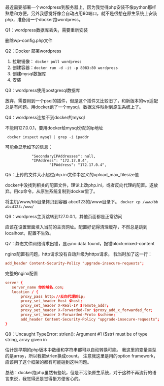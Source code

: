 最近需要部署一个wordpress到服务器上，因为我觉得php安装不像python那样熟悉和方便，另外我感觉好像会自动占用80端口，就不是很想在原生系统上安装php，准备用一个docker跑wordpress。

Q1：wordpress数据库丢失，需要重新安装

删除wp-config.php文件

Q2：Docker 部署wordpress

1. 拉取镜像： `docker pull wordpress`
2. 创建容器：`docker run -d -it -p 8083:80 wordpress`
3. 创建mysql数据库
4. 安装

Q3：wordpress使用postgresql数据库

放弃，需要用到一个psql的插件，但是这个插件又比较旧了，和新版本的wp适配总是有问题。用docker跑了一个mysql，数据文件映射到原生系统上了。

Q4：wordpress连接不到docker的mysql

不能用127.0.0.1，要用docker给mysql分配的ip地址
```shell
 docker inspect mysql | grep -i ipaddr
``` 
可能会显示如下的信息：
```shell
            "SecondaryIPAddresses": null,
            "IPAddress": "172.17.0.4",
                    "IPAddress": "172.17.0.4",
```
Q5：上传的文件大小超过php.ini文件中定义的upload_max_filesize值

docker中没找到相关的配置文件，理论上改php.ini，或者反向代理的配置。遂放弃。用cp命令，从原生系统复制到docker里了。

将主机/www/bb目录拷贝到容器 abcd123的/www目录下。
`docker cp /www/bb abcd123:/www/`

Q6：wordpress主页跳转到127.0.0.1，其他页面都是正常访问

应该在设置里面填入当前的主页网址。配置好记得清理缓存，不然总是跳到localhost，配置不生效。

Q7：静态文件网络请求出错，显示no data found，报错block:mixed-content

nginx配置有问题，http请求没有自动升级为https请求。
我当时加了这一行：
```conf
add_header Content-Security-Policy "upgrade-insecure-requests";
```
完整的nginx配置
```conf
server {
   server_name 你的域名.com;
   location / {
       proxy_pass http://反向代理的ip;
       proxy_set_header Host $host;   
       proxy_set_header X-Real-IP $remote_addr;
       proxy_set_header X-Forwarded-For $proxy_add_x_forwarded_for;
       proxy_set_header X-Forwarded-Proto $scheme;
       add_header Content-Security-Policy "upgrade-insecure-requests";
}
```

Q8：Uncaught TypeError: strlen(): Argument #1 ($str) must be of type string, array given in

估计是早期的php版本中数组和字符串都可以自动转换可能。
我这里的变量类型的是array，所以我把strlen换成count。
注意我这里是用的option framework，应该用了这个框架的都有可能碰到这种问题。

总结：docker跑php虽然有些坑，但是不污染原生系统，对于这种不再流行的语言来说，我觉得还是觉得挺方便省心的。